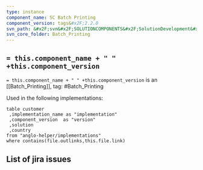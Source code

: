 ```yaml
---
type: instance
component_name: SC Batch Printing
component_version: tags&#x2F;2.2.0
svn_path: &#x2F;svn&#x2F;SOLUTIONCOMPONENTS&#x2F;SolutionDevelopment&#x2F;Batch_Printing
svn_core_folder: Batch_Printing
---
```


## `= this.component_name + " " +this.component_version`

`= this.component_name + " " +this.component_version` is an [[Batch_Printing]],
tag: #Batch_Printing

Used in the following implementations:
```dataview
table customer
 ,implementation_name as "implementation"
 ,component_version  as "version"
 ,solution
 ,country  
from "anglo-helper/implementations"
where contains(file.outlinks,this.file.link)
```


## List of jira issues
